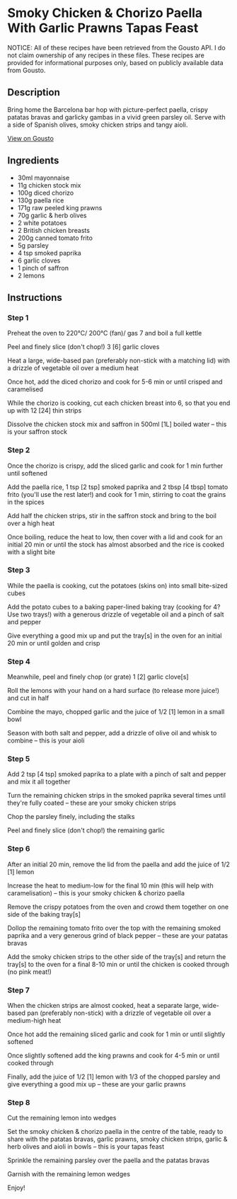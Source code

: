# Smoky Chicken & Chorizo Paella With Garlic Prawns Tapas Feast

NOTICE: All of these recipes have been retrieved from the Gousto API. I do not claim ownership of any recipes in these files. These recipes are provided for informational purposes only, based on publicly available data from Gousto.

## Description

Bring home the Barcelona bar hop with picture-perfect paella, crispy patatas bravas and garlicky gambas in a vivid green parsley oil. Serve with a side of Spanish olives, smoky chicken strips and tangy aioli. 

[View on Gousto](https://www.gousto.co.uk/recipes/cookbook/smoky-chicken-chorizo-paella-with-garlic-prawns-tapas-feast)

## Ingredients

- 30ml mayonnaise
- 11g chicken stock mix
- 100g diced chorizo
- 130g paella rice
- 171g raw peeled king prawns
- 70g garlic & herb olives
- 2 white potatoes
- 2 British chicken breasts
- 200g canned tomato frito 
- 5g parsley
- 4 tsp smoked paprika
- 6 garlic cloves
- 1 pinch of saffron
- 2 lemons

## Instructions


### Step 1

Preheat the oven to 220°C/ 200°C (fan)/ gas 7 and boil a full kettle

Peel and finely slice (don't chop!) 3 <span class="text-danger">[6]</span> garlic cloves

Heat a large, wide-based pan (preferably non-stick with a matching lid) with a drizzle of vegetable oil over a medium heat

Once hot, add the diced chorizo and cook for 5-6 min or until crisped and caramelised

While the chorizo is cooking, cut each chicken breast into 6, so that you end up with 12<span class="text-danger"> [24] </span>thin strips

Dissolve the chicken stock mix and saffron in 500ml <span class="text-danger">[1L] </span>boiled water – this is your saffron stock


### Step 2

Once the chorizo is crispy, add the sliced garlic and cook for 1 min further until softened

Add the paella rice, 1 tsp <span class="text-danger">[2 tsp]</span> smoked paprika and 2 tbsp <span class="text-danger">[4 tbsp] </span>tomato frito (you'll use the rest later!) and cook for 1 min, stirring to coat the grains in the spices

Add half the chicken strips, stir in the saffron stock and bring to the boil over a high heat

Once boiling, reduce the heat to low, then cover with a lid and cook for an initial 20 min or until the stock has almost absorbed and the rice is cooked with a slight bite


### Step 3

While the paella is cooking, cut the potatoes (skins on) into small bite-sized cubes

Add the potato cubes to a baking paper-lined baking tray (cooking for 4? Use two trays!) with a generous drizzle of vegetable oil and a pinch of salt and pepper

Give everything a good mix up and put the tray<span class="text-danger">[s]</span> in the oven for an initial 20 min or until golden and crisp


### Step 4

Meanwhile, peel and finely chop (or grate) 1 <span class="text-danger">[2]</span> garlic clove<span class="text-danger">[s]</span>

Roll the lemons<span class="text-danger"> </span>with your hand on a hard surface (to release more juice!) and cut in half

Combine the mayo, chopped garlic and the juice of 1/2 <span class="text-danger">[1]</span> lemon in a small bowl

Season with both salt and pepper, add a drizzle of olive oil and whisk to combine – this is your aioli


### Step 5

Add 2 tsp <span class="text-danger">[4 tsp]</span> smoked paprika to a plate with a pinch of salt and pepper and mix it all together

Turn the remaining chicken strips in the smoked paprika several times until they're fully coated – these are your smoky chicken strips

Chop the parsley finely, including the stalks

Peel and finely slice (don't chop!) the remaining garlic


### Step 6

After an initial 20 min, remove the lid from the paella and add the juice of 1/2 <span class="text-danger">[1]</span> lemon

Increase the heat to medium-low for the final 10 min (this will help with caramelisation) – this is your smoky chicken & chorizo paella

Remove the crispy potatoes from the oven and crowd them together on one side of the baking tray<span class="text-danger">[s]</span>

Dollop the remaining tomato frito over the top with the remaining smoked paprika and a very generous grind of black pepper – these are your patatas bravas

Add the smoky chicken strips to the other side of the tray<span class="text-danger">[s]</span> and return the tray<span class="text-danger">[s]</span> to the oven for a final 8-10 min or until the chicken is cooked through (no pink meat!)


### Step 7

When the chicken strips are almost cooked, heat a separate large, wide-based pan (preferably non-stick) with a drizzle of vegetable oil over a medium-high heat

Once hot add the remaining sliced garlic and cook for 1 min or until slightly softened

Once slightly softened add the king prawns and cook for 4-5 min or until cooked through

Finally, add the juice of 1/2 <span class="text-danger">[1]</span> lemon with 1/3 of the chopped parsley and give everything a good mix up – these are your garlic prawns

### Step 8

Cut the remaining lemon into wedges

Set the smoky chicken & chorizo paella in the centre of the table, ready to share with the patatas bravas, garlic prawns, smoky chicken strips, garlic & herb olives and aioli in bowls – this is your tapas feast

Sprinkle the remaining parsley over the paella and the patatas bravas

Garnish with the remaining lemon wedges

Enjoy!

